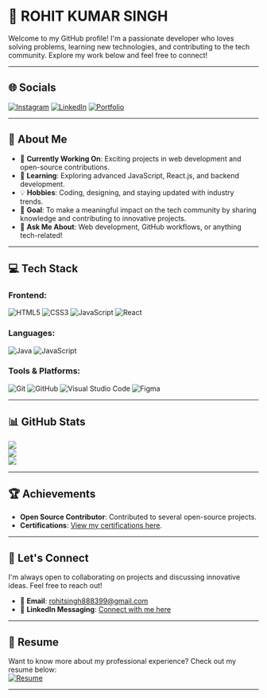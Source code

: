 # 🌟 **ROHIT KUMAR SINGH** 

Welcome to my GitHub profile! I'm a passionate developer who loves solving problems, learning new technologies, and contributing to the tech community. Explore my work below and feel free to connect!

---

## 🌐 **Socials**
[![Instagram](https://img.shields.io/badge/Instagram-%23E4405F.svg?logo=Instagram&logoColor=white)](https://www.instagram.com/realrohitsingh18/) 
[![LinkedIn](https://img.shields.io/badge/LinkedIn-%230077B5.svg?logo=linkedin&logoColor=white)](https://www.linkedin.com/in/rohit-singh-b10374189/) 
[![Portfolio](https://img.shields.io/badge/Portfolio-%23171717.svg?logo=github&logoColor=white)](https://github.com/realrohitsingh/realrohitsingh)

---

## 💫 **About Me**
- 🔭 **Currently Working On**: Exciting projects in web development and open-source contributions.
- 🌱 **Learning**: Exploring advanced JavaScript, React.js, and backend development.
- 💡 **Hobbies**: Coding, designing, and staying updated with industry trends. 
- 🎯 **Goal**: To make a meaningful impact on the tech community by sharing knowledge and contributing to innovative projects.
- 💬 **Ask Me About**: Web development, GitHub workflows, or anything tech-related!

---

## 💻 **Tech Stack**
### Frontend:
![HTML5](https://img.shields.io/badge/HTML5-%23E34F26.svg?logo=html5&logoColor=white)
![CSS3](https://img.shields.io/badge/CSS3-%231572B6.svg?logo=css3&logoColor=white)
![JavaScript](https://img.shields.io/badge/JavaScript-%23F7DF1E.svg?logo=javascript&logoColor=black)
![React](https://img.shields.io/badge/React-%2320232A.svg?logo=react&logoColor=%2361DAFB)

### Languages:
![Java](https://img.shields.io/badge/Java-%23ED8B00.svg?logo=java&logoColor=white)
![JavaScript](https://img.shields.io/badge/JavaScript-%23F7DF1E.svg?logo=javascript&logoColor=black)

### Tools & Platforms:
![Git](https://img.shields.io/badge/Git-%23F05033.svg?logo=git&logoColor=white)
![GitHub](https://img.shields.io/badge/GitHub-%23181717.svg?logo=github&logoColor=white)
![Visual Studio Code](https://img.shields.io/badge/VS%20Code-%23007ACC.svg?logo=visual-studio-code&logoColor=white)
![Figma](https://img.shields.io/badge/Figma-%23F24E1E.svg?logo=figma&logoColor=white)

---

## 📊 **GitHub Stats**
![](https://github-readme-stats.vercel.app/api?username=realrohitsingh&theme=dark&hide_border=false&include_all_commits=false&count_private=false)
<br/>
![](https://nirzak-streak-stats.vercel.app/?user=realrohitsingh&theme=dark&hide_border=false)
<br/>
![](https://github-readme-stats.vercel.app/api/top-langs/?username=realrohitsingh&theme=dark&hide_border=false&include_all_commits=false&count_private=false&layout=compact)

---

## 🏆 **Achievements**
- **Open Source Contributor**: Contributed to several open-source projects.
- **Certifications**: [View my certifications here](#).

---

## 🤝 **Let's Connect**
I'm always open to collaborating on projects and discussing innovative ideas. Feel free to reach out!

- 📧 **Email**: rohitsingh888399@gmail.com
- 💬 **LinkedIn Messaging**: [Connect with me here](https://www.linkedin.com/in/rohit-singh-b10374189/)

---

## 📄 **Resume**
Want to know more about my professional experience? Check out my resume below:  
[![Resume](https://img.shields.io/badge/Resume-View-blue)](https://drive.google.com/file/d/1MhqixHqcncUhw2jE0Ne-CTWn8B6BHzbA/view?usp=sharing)

---
